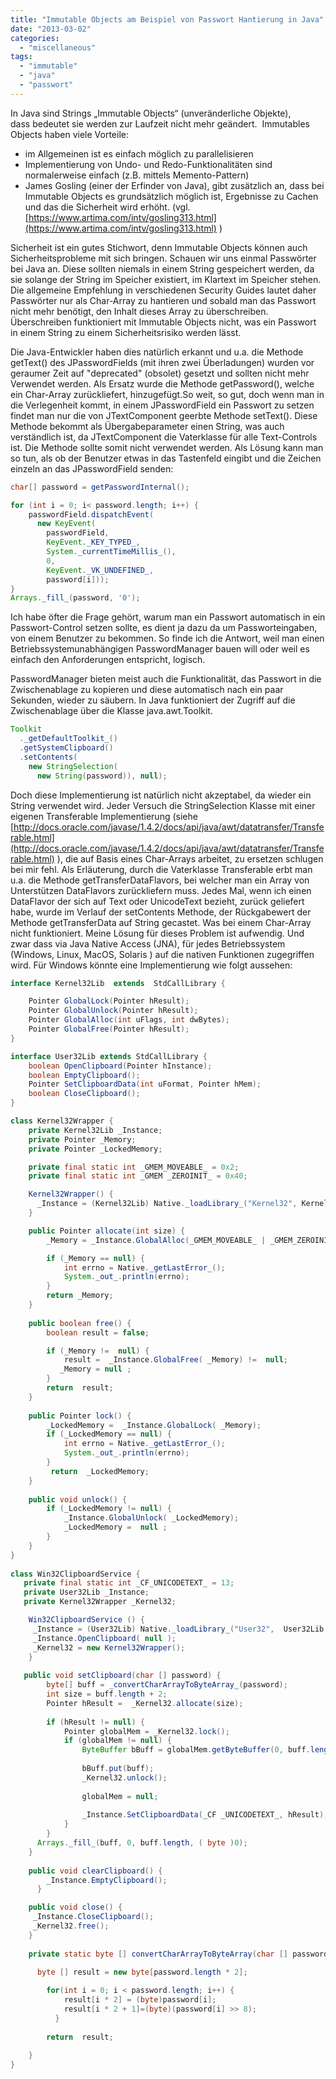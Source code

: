 ```yaml
---
title: "Immutable Objects am Beispiel von Passwort Hantierung in Java"
date: "2013-03-02"
categories: 
  - "miscellaneous"
tags: 
  - "immutable"
  - "java"
  - "passwort"
---
```


In Java sind Strings „Immutable Objects“ (unveränderliche Objekte),  
dass bedeutet sie werden zur Laufzeit nicht mehr geändert.  Immutables Objects haben viele Vorteile:

- im Allgemeinen ist es einfach möglich zu parallelisieren
- Implementierung von Undo- und Redo-Funktionalitäten sind normalerweise einfach (z.B. mittels Memento-Pattern)
- James Gosling (einer der Erfinder von Java), gibt zusätzlich an, dass bei Immutable Objects es grundsätzlich möglich ist, Ergebnisse zu Cachen und das die Sicherheit wird erhöht. (vgl. [https://www.artima.com/intv/gosling313.html](https://www.artima.com/intv/gosling313.html) )

Sicherheit ist ein gutes Stichwort, denn Immutable Objects können auch Sicherheitsprobleme mit sich bringen. Schauen wir uns einmal Passwörter bei Java an. Diese sollten niemals in einem String gespeichert werden, da sie solange der String im Speicher existiert, im Klartext im Speicher stehen. Die allgemeine Empfehlung in verschiedenen Security Guides lautet daher Passwörter nur als Char-Array zu hantieren und sobald man das Passwort nicht mehr benötigt, den Inhalt dieses Array zu überschreiben. Überschreiben funktioniert mit Immutable Objects nicht, was ein Passwort in einem String zu einem Sicherheitsrisiko werden lässt.

Die Java-Entwickler haben dies natürlich erkannt und u.a. die Methode getText() des JPasswordFields (mit ihren zwei Überladungen) wurden vor geraumer Zeit auf "deprecated" (obsolet) gesetzt und sollten nicht mehr Verwendet werden. Als Ersatz wurde die Methode getPassword(), welche ein Char-Array zurückliefert, hinzugefügt.So weit, so gut, doch wenn man in die Verlegenheit kommt, in einem JPasswordField ein Passwort zu setzen findet man nur die von JTextComponent geerbte Methode setText(). Diese Methode bekommt als Übergabeparameter einen String, was auch verständlich ist, da JTextComponent die Vaterklasse für alle Text-Controls ist. Die Methode sollte somit nicht verwendet werden. Als Lösung kann man so tun, als ob der Benutzer etwas in das Tastenfeld eingibt und die Zeichen einzeln an das JPasswordField senden:

```java
char[] password = getPasswordInternal();

for (int i = 0; i< password.length; i++) { 
    passwordField.dispatchEvent(
      new KeyEvent(
        passwordField,
        KeyEvent._KEY_TYPED_,
        System._currentTimeMillis_(),
        0,
        KeyEvent._VK_UNDEFINED_,
        password[i]));
}  
Arrays._fill_(password, '0');
```

Ich habe öfter die Frage gehört, warum man ein Passwort automatisch in ein Passwort-Control setzen sollte, es dient ja dazu da um Passworteingaben, von einem Benutzer zu bekommen. So finde ich die Antwort, weil man einen Betriebssystemunabhängigen PasswordManager bauen will oder weil es einfach den Anforderungen entspricht, logisch.

PasswordManager bieten meist auch die Funktionalität, das Passwort in die Zwischenablage zu kopieren und diese automatisch nach ein paar Sekunden, wieder zu säubern. In Java funktioniert der Zugriff auf die Zwischenablage über die Klasse java.awt.Toolkit.

```java
Toolkit
  ._getDefaultToolkit_()
  .getSystemClipboard()
  .setContents(
    new StringSelection(
      new String(password)), null);
```

Doch diese Implementierung ist natürlich nicht akzeptabel, da wieder ein String verwendet wird. Jeder Versuch die StringSelection Klasse mit einer eigenen Transferable Implementierung (siehe [http://docs.oracle.com/javase/1.4.2/docs/api/java/awt/datatransfer/Transferable.html](http://docs.oracle.com/javase/1.4.2/docs/api/java/awt/datatransfer/Transferable.html) ), die auf Basis eines Char-Arrays arbeitet, zu ersetzen schlugen bei mir fehl. Als Erläuterung, durch die Vaterklasse Transferable erbt man u.a. die Methode getTransferDataFlavors, bei welcher man ein Array von Unterstützen DataFlavors zurückliefern muss. Jedes Mal, wenn ich einen DataFlavor der sich auf Text oder UnicodeText bezieht, zurück geliefert habe, wurde im Verlauf der setContents Methode, der Rückgabewert der Methode getTransferData auf String gecastet. Was bei einem Char-Array nicht funktioniert. Meine Lösung für dieses Problem ist aufwendig. Und zwar dass via Java Native Access (JNA), für jedes Betriebssystem (Windows, Linux, MacOS, Solaris ) auf die nativen Funktionen zugegriffen wird. Für Windows könnte eine Implementierung wie folgt aussehen:

```java
interface Kernel32Lib  extends  StdCallLibrary {

    Pointer GlobalLock(Pointer hResult);
    Pointer GlobalUnlock(Pointer hResult);
    Pointer GlobalAlloc(int uFlags, int dwBytes);
    Pointer GlobalFree(Pointer hResult);
}

interface User32Lib extends StdCallLibrary {
    boolean OpenClipboard(Pointer hInstance);
    boolean EmptyClipboard();
    Pointer SetClipboardData(int uFormat, Pointer hMem);
    boolean CloseClipboard();
}

class Kernel32Wrapper {
    private Kernel32Lib _Instance;
    private Pointer _Memory;
    private Pointer _LockedMemory;

    private final static int _GMEM_MOVEABLE_ = 0x2;
    private final static int _GMEM _ZEROINIT_ = 0x40;

    Kernel32Wrapper() {
      _Instance = (Kernel32Lib) Native._loadLibrary_("Kernel32", Kernel32Lib.class);
    }

    public Pointer allocate(int size) {
        _Memory = _Instance.GlobalAlloc(_GMEM_MOVEABLE_ | _GMEM_ZEROINIT_, size);

        if (_Memory == null) {
            int errno = Native._getLastError_();
            System._out_.println(errno);
        }
        return _Memory;
    }
      
    public boolean free() {
        boolean result = false;

        if (_Memory !=  null) {
            result =  _Instance.GlobalFree( _Memory) !=  null;
           _Memory = null ;
        }
        return  result;
    }
      
    public Pointer lock() {
        _LockedMemory =  _Instance.GlobalLock( _Memory);
        if (_LockedMemory == null) {
            int errno = Native._getLastError_();
            System._out_.println(errno);
        }
         return  _LockedMemory;
    }
      
    public void unlock() {
        if (_LockedMemory != null) {
            _Instance.GlobalUnlock( _LockedMemory);
            _LockedMemory =  null ;
        }  
    }
}
  
class Win32ClipboardService {
   private final static int _CF_UNICODETEXT_ = 13;
   private User32Lib _Instance;
   private Kernel32Wrapper _Kernel32;

    Win32ClipboardService () {
     _Instance = (User32Lib) Native._loadLibrary_("User32",  User32Lib.class );
     _Instance.OpenClipboard( null );
     _Kernel32 = new Kernel32Wrapper();
    }
  
   public void setClipboard(char [] password) {
        byte[] buff = _convertCharArrayToByteArray_(password);
        int size = buff.length + 2;
        Pointer hResult =  _Kernel32.allocate(size);
  
        if (hResult != null) {
            Pointer globalMem = _Kernel32.lock();
            if (globalMem != null) {
                ByteBuffer bBuff = globalMem.getByteBuffer(0, buff.length);
  
                bBuff.put(buff);
                _Kernel32.unlock();
  
                globalMem = null;
  
                _Instance.SetClipboardData(_CF _UNICODETEXT_, hResult);
            }
        }
      Arrays._fill_(buff, 0, buff.length, ( byte )0);
    }
  
    public void clearClipboard() {
        _Instance.EmptyClipboard();
      }

    public void close() {
     _Instance.CloseClipboard();
     _Kernel32.free();
    }
  
    private static byte [] convertCharArrayToByteArray(char [] password) {

      byte [] result = new byte[password.length * 2];
  
        for(int i = 0; i < password.length; i++) {
            result[i * 2] = (byte)password[i];
            result[i * 2 + 1]=(byte)(password[i] >> 8);
          }
  
        return  result;
  
    }
}
```